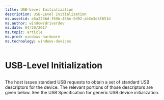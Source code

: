 ```yaml
---
title: USB-Level Initialization
description: USB-Level Initialization
ms.assetid: e8a2236d-f60b-456e-9d92-ab8e3e3f651d
ms.author: windowsdriverdev
ms.date: 04/20/2017
ms.topic: article
ms.prod: windows-hardware
ms.technology: windows-devices
---
```


# USB-Level Initialization


## <a href="" id="ddk-usb-level-initialization-ng"></a>


The host issues standard USB requests to obtain a set of standard USB descriptors for the device. The relevant portions of those descriptors are given below. See the USB Specification for generic USB device initialization.

 

 





